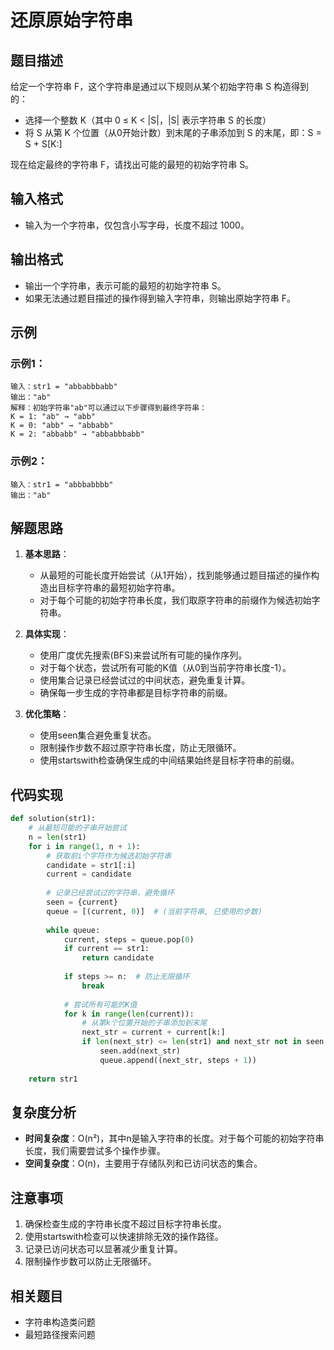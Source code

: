 # 还原原始字符串

## 题目描述

给定一个字符串 F，这个字符串是通过以下规则从某个初始字符串 S 构造得到的：

- 选择一个整数 K（其中 0 ≤ K < |S|，|S| 表示字符串 S 的长度）
- 将 S 从第 K 个位置（从0开始计数）到末尾的子串添加到 S 的末尾，即：S = S + S[K:]

现在给定最终的字符串 F，请找出可能的最短的初始字符串 S。

## 输入格式

- 输入为一个字符串，仅包含小写字母，长度不超过 1000。

## 输出格式

- 输出一个字符串，表示可能的最短的初始字符串 S。
- 如果无法通过题目描述的操作得到输入字符串，则输出原始字符串 F。

## 示例

### 示例1：
```
输入：str1 = "abbabbbabb"
输出："ab"
解释：初始字符串"ab"可以通过以下步骤得到最终字符串：
K = 1: "ab" → "abb"
K = 0: "abb" → "abbabb"
K = 2: "abbabb" → "abbabbbabb"
```

### 示例2：
```
输入：str1 = "abbbabbbb"
输出："ab"
```

## 解题思路

1. **基本思路**：
   - 从最短的可能长度开始尝试（从1开始），找到能够通过题目描述的操作构造出目标字符串的最短初始字符串。
   - 对于每个可能的初始字符串长度，我们取原字符串的前缀作为候选初始字符串。

2. **具体实现**：
   - 使用广度优先搜索(BFS)来尝试所有可能的操作序列。
   - 对于每个状态，尝试所有可能的K值（从0到当前字符串长度-1）。
   - 使用集合记录已经尝试过的中间状态，避免重复计算。
   - 确保每一步生成的字符串都是目标字符串的前缀。

3. **优化策略**：
   - 使用seen集合避免重复状态。
   - 限制操作步数不超过原字符串长度，防止无限循环。
   - 使用startswith检查确保生成的中间结果始终是目标字符串的前缀。

## 代码实现

```python
def solution(str1):
    # 从最短可能的子串开始尝试
    n = len(str1)
    for i in range(1, n + 1):
        # 获取前i个字符作为候选初始字符串
        candidate = str1[:i]
        current = candidate
        
        # 记录已经尝试过的字符串，避免循环
        seen = {current}
        queue = [(current, 0)]  # (当前字符串, 已使用的步数)
        
        while queue:
            current, steps = queue.pop(0)
            if current == str1:
                return candidate
                
            if steps >= n:  # 防止无限循环
                break
                
            # 尝试所有可能的K值
            for k in range(len(current)):
                # 从第k个位置开始的子串添加到末尾
                next_str = current + current[k:]
                if len(next_str) <= len(str1) and next_str not in seen and str1.startswith(next_str):
                    seen.add(next_str)
                    queue.append((next_str, steps + 1))
    
    return str1
```

## 复杂度分析

- **时间复杂度**：O(n²)，其中n是输入字符串的长度。对于每个可能的初始字符串长度，我们需要尝试多个操作步骤。
- **空间复杂度**：O(n)，主要用于存储队列和已访问状态的集合。

## 注意事项

1. 确保检查生成的字符串长度不超过目标字符串长度。
2. 使用startswith检查可以快速排除无效的操作路径。
3. 记录已访问状态可以显著减少重复计算。
4. 限制操作步数可以防止无限循环。

## 相关题目

- 字符串构造类问题
- 最短路径搜索问题

